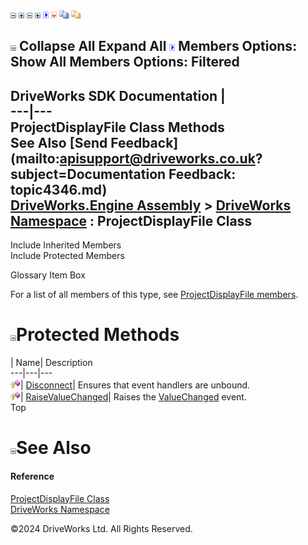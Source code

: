 ![](dotnetimages/collapse.gif) ![](dotnetimages/expand.gif) ![](dotnetimages/collapse.gif) ![](dotnetimages/expand.gif) ![](dotnetimages/drpdown.gif) ![](dotnetimages/drpdown_orange.gif) ![](dotnetimages/copycode.gif) ![](dotnetimages/copycodeHighlight.gif)

![](dotnetimages/collapse.gif) Collapse All Expand All ![](dotnetimages/drpdown.gif) Members Options: Show All  Members Options: Filtered   
---  
DriveWorks SDK Documentation  |   
---|---  
ProjectDisplayFile Class Methods   
See Also [Send Feedback](mailto:apisupport@driveworks.co.uk?subject=Documentation Feedback: topic4346.md)  
[DriveWorks.Engine Assembly](topic2156.md) > [DriveWorks Namespace](topic2159.md) : ProjectDisplayFile Class  
---  
  
Include Inherited Members    
Include Protected Members    


Glossary Item Box

For a list of all members of this type, see [ProjectDisplayFile members](topic4347.md).

# ![](dotnetimages/collapse.gif)Protected Methods

| Name| Description  
---|---|---  
![Protected Method](dotnetimages/protectedMethod.gif)| [Disconnect](topic4352.md)| Ensures that event handlers are unbound.   
![Protected Method](dotnetimages/protectedMethod.gif)| [RaiseValueChanged](topic4353.md)| Raises the [ValueChanged](topic4355.md) event.   
Top

# ![](dotnetimages/collapse.gif)See Also

#### Reference

[ProjectDisplayFile Class](topic4346.md)   
[DriveWorks Namespace](topic2159.md)

©2024 DriveWorks Ltd. All Rights Reserved.
